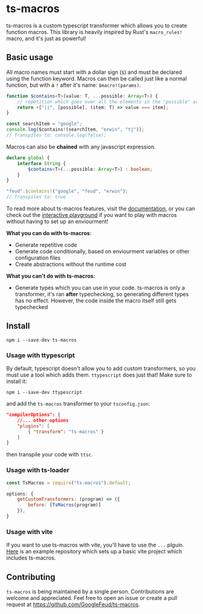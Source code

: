 # ts-macros

ts-macros is a custom typescript transformer which allows you to create function macros. This library is heavily inspired by Rust's `macro_rules!` macro, and it's just as powerful!

## Basic usage

All macro names must start with a dollar sign (`$`) and must be declared using the function keyword. Macros can then be called just like a normal function, but with a `!` after it's name: `$macro!(params)`.

```ts
function $contains<T>(value: T, ...possible: Array<T>) {
    // repetition which goes over all the elements in the "possible" array
    return +["||", [possible], (item: T) => value === item];
}

const searchItem = "google";
console.log($contains!(searchItem, "erwin", "tj")); 
// Transpiles to: console.log(false);
```

Macros can also be **chained** with any javascript expression.

```ts
declare global {
    interface String {
        $contains<T>(...possible: Array<T>) : boolean;
    }
}

"feud".$contains!("google", "feud", "erwin");
// Transpiles to: true
```

To read more about ts-macros features, visit the [documentation](https://googlefeud.github.io/ts-macros/index.html), or you can check out the [interactive playground](https://googlefeud.github.io/ts-macros/playground/) if you want to play with macros without having to set up an enviourment!

**What you can do with ts-macros**:
- Generate repetitive code
- Generate code conditionally, based on enviourment variables or other configuration files
- Create abstractions without the runtime cost

**What you can't do with ts-macros**:
- Generate types which you can use in your code. ts-macros is only a transformer, it's ran **after** typechecking, so generating different types has no effect. However, the code inside the macro itself still gets typechecked

## Install

```
npm i --save-dev ts-macros
```

### Usage with ttypescript

By default, typescript doesn't allow you to add custom transformers, so you must use a tool which adds them. `ttypescript` does just that! Make sure to install it:

```
npm i --save-dev ttypescript
```

and add the `ts-macros` transformer to your `tsconfig.json`:

```json
"compilerOptions": {
    //... other options
    "plugins": [
        { "transform": "ts-macros" }
    ]
}
```

then transpile your code with `ttsc`.

### Usage with ts-loader

```js
const TsMacros = require("ts-macros").default;

options: {
    getCustomTransformers: (program) => ({
        before: [TsMacros(program)]
    }),
}
```

### Usage with vite

If you want to use ts-macros with vite, you'll have to use the `...` plguin. [Here](https://github.com/GoogleFeud/ts-macros-vite-example) is an
example repository which sets up a basic vite project which includes ts-macros.

## Contributing

`ts-macros` is being maintained by a single person. Contributions are welcome and appreciated. Feel free to open an issue or create a pull request at https://github.com/GoogleFeud/ts-macros.